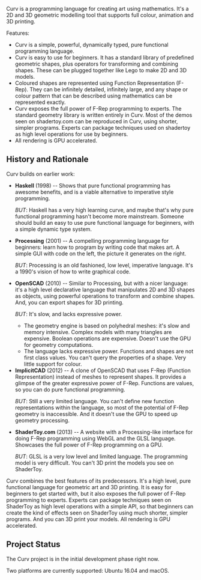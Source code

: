 Curv is a programming language for creating art using mathematics.
It's a 2D and 3D geometric modelling tool that supports full colour,
animation and 3D printing.

Features:
* Curv is a simple, powerful, dynamically typed, pure functional
  programming language.
* Curv is easy to use for beginners. It has a standard library of
  predefined geometric shapes, plus operators for transforming and
  combining shapes. These can be plugged together like Lego to make 2D and 3D
  models.
* Coloured shapes are represented using Function Representation (F-Rep).
  They can be infinitely detailed, infinitely large, and any shape or colour
  pattern that can be described using mathematics can be represented exactly.
* Curv exposes the full power of F-Rep programming to experts.
  The standard geometry library is written entirely in Curv.
  Most of the demos seen on shadertoy.com can be reproduced in Curv,
  using shorter, simpler programs. Experts can package techniques used on
  shadertoy as high level operations for use by beginners.
* All rendering is GPU accelerated.

## History and Rationale
Curv builds on earlier work:
* **Haskell** (1998) -- Shows that pure functional programming has awesome
  benefits, and is a viable alternative to imperative style programming.
  <p> <i>BUT</i>: Haskell has a very high learning curve, and maybe that's why
  pure functional programming hasn't become more mainstream.
  Someone should build an easy to use pure functional language
  for beginners, with a simple dynamic type system.
* **Processing** (2001) -- A compelling programming language for beginners:
  learn how to program by writing code that makes art.
  A simple GUI with code on the left, the picture it generates on the right.
  <p> <i>BUT</i>: Processing is an old fashioned, low level, imperative language.
  It's a 1990's vision of how to write graphical code.
* **OpenSCAD** (2010) -- Similar to Processing, but with a nicer language:
  it's a high level declarative language that manipulates 2D and 3D shapes
  as objects, using powerful operations to transform and combine shapes.
  And, you can export shapes for 3D printing.
  <p> <i>BUT</i>: It's slow, and lacks expressive power.
  <ul>
  <li>The geometry engine is based on polyhedral meshes: it's slow and memory
    intensive. Complex models with many triangles are expensive.
    Boolean operations are expensive. Doesn't use the GPU for geometry
    computations.
  <li>The language lacks expressive power. Functions and shapes are not first
    class values. You can't query the properties of a shape. Very little
    support for colour.
  </ul>
* **ImplicitCAD** (2012) -- A clone of OpenSCAD that uses F-Rep (Function
  Representation) instead of meshes to represent shapes. It provides a glimpse
  of the greater expressive power of F-Rep. Functions are values, so you
  can do pure functional programming.
  <p> <i>BUT</i>: Still a very limited language. You can't define new
  function representations within the language, so most of the potential
  of F-Rep geometry is inaccessible. And it doesn't use the GPU to speed up
  geometry processing.
* **ShaderToy.com** (2013) -- A website with a Processing-like interface
  for doing F-Rep programming using WebGL and the GLSL language. Showcases the
  full power of F-Rep programming on a GPU.
  <p> <i>BUT</i>: GLSL is a very low level and limited language. The programming
  model is very difficult. You can't 3D print the models you see on ShaderToy.

Curv combines the best features of its predecessors. It's a high level,
pure functional language for geometric art and 3D printing.
It is easy for beginners to get started with, but it also exposes the full
power of F-Rep programming to experts. Experts can package techniques seen on
ShaderToy as high level operations with a simple API, so that beginners can
create the kind of effects seen on ShaderToy using much shorter, simpler
programs. And you can 3D print your models. All rendering is GPU accelerated.

## Project Status
The Curv project is in the initial development phase right now.

Two platforms are currently supported: Ubuntu 16.04 and macOS.
